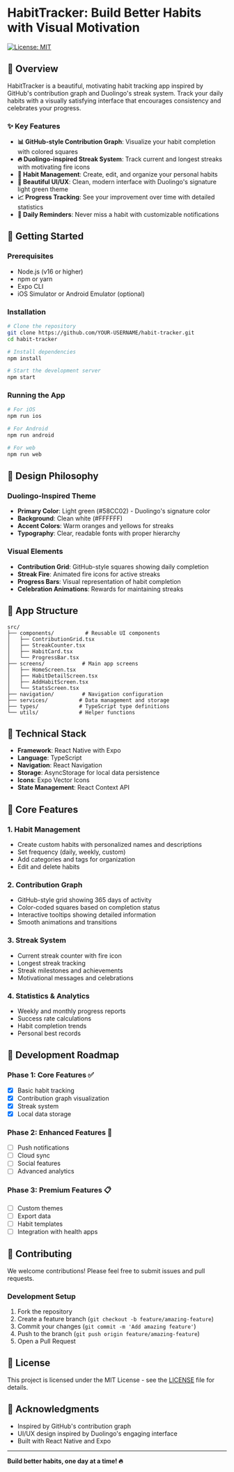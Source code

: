 # HabitTracker: Build Better Habits with Visual Motivation

[![License: MIT](https://img.shields.io/badge/License-MIT-yellow.svg)](https://opensource.org/licenses/MIT)

## 🌟 Overview

HabitTracker is a beautiful, motivating habit tracking app inspired by GitHub's contribution graph and Duolingo's streak system. Track your daily habits with a visually satisfying interface that encourages consistency and celebrates your progress.

### ✨ Key Features

- **📊 GitHub-style Contribution Graph**: Visualize your habit completion with colored squares
- **🔥 Duolingo-inspired Streak System**: Track current and longest streaks with motivating fire icons
- **🎯 Habit Management**: Create, edit, and organize your personal habits
- **📱 Beautiful UI/UX**: Clean, modern interface with Duolingo's signature light green theme
- **📈 Progress Tracking**: See your improvement over time with detailed statistics
- **🔔 Daily Reminders**: Never miss a habit with customizable notifications

## 🚀 Getting Started

### Prerequisites

- Node.js (v16 or higher)
- npm or yarn
- Expo CLI
- iOS Simulator or Android Emulator (optional)

### Installation

```bash
# Clone the repository
git clone https://github.com/YOUR-USERNAME/habit-tracker.git
cd habit-tracker

# Install dependencies
npm install

# Start the development server
npm start
```

### Running the App

```bash
# For iOS
npm run ios

# For Android
npm run android

# For web
npm run web
```

## 🎨 Design Philosophy

### Duolingo-Inspired Theme
- **Primary Color**: Light green (#58CC02) - Duolingo's signature color
- **Background**: Clean white (#FFFFFF)
- **Accent Colors**: Warm oranges and yellows for streaks
- **Typography**: Clear, readable fonts with proper hierarchy

### Visual Elements
- **Contribution Grid**: GitHub-style squares showing daily completion
- **Streak Fire**: Animated fire icons for active streaks
- **Progress Bars**: Visual representation of habit completion
- **Celebration Animations**: Rewards for maintaining streaks

## 📱 App Structure

```
src/
├── components/          # Reusable UI components
│   ├── ContributionGrid.tsx
│   ├── StreakCounter.tsx
│   ├── HabitCard.tsx
│   └── ProgressBar.tsx
├── screens/            # Main app screens
│   ├── HomeScreen.tsx
│   ├── HabitDetailScreen.tsx
│   ├── AddHabitScreen.tsx
│   └── StatsScreen.tsx
├── navigation/         # Navigation configuration
├── services/          # Data management and storage
├── types/             # TypeScript type definitions
└── utils/             # Helper functions
```

## 🔧 Technical Stack

- **Framework**: React Native with Expo
- **Language**: TypeScript
- **Navigation**: React Navigation
- **Storage**: AsyncStorage for local data persistence
- **Icons**: Expo Vector Icons
- **State Management**: React Context API

## 🎯 Core Features

### 1. Habit Management
- Create custom habits with personalized names and descriptions
- Set frequency (daily, weekly, custom)
- Add categories and tags for organization
- Edit and delete habits

### 2. Contribution Graph
- GitHub-style grid showing 365 days of activity
- Color-coded squares based on completion status
- Interactive tooltips showing detailed information
- Smooth animations and transitions

### 3. Streak System
- Current streak counter with fire icon
- Longest streak tracking
- Streak milestones and achievements
- Motivational messages and celebrations

### 4. Statistics & Analytics
- Weekly and monthly progress reports
- Success rate calculations
- Habit completion trends
- Personal best records

## 🚧 Development Roadmap

### Phase 1: Core Features ✅
- [x] Basic habit tracking
- [x] Contribution graph visualization
- [x] Streak system
- [x] Local data storage

### Phase 2: Enhanced Features 🚧
- [ ] Push notifications
- [ ] Cloud sync
- [ ] Social features
- [ ] Advanced analytics

### Phase 3: Premium Features 📋
- [ ] Custom themes
- [ ] Export data
- [ ] Habit templates
- [ ] Integration with health apps

## 🤝 Contributing

We welcome contributions! Please feel free to submit issues and pull requests.

### Development Setup

1. Fork the repository
2. Create a feature branch (`git checkout -b feature/amazing-feature`)
3. Commit your changes (`git commit -m 'Add amazing feature'`)
4. Push to the branch (`git push origin feature/amazing-feature`)
5. Open a Pull Request

## 📄 License

This project is licensed under the MIT License - see the [LICENSE](LICENSE) file for details.

## 🙏 Acknowledgments

- Inspired by GitHub's contribution graph
- UI/UX design inspired by Duolingo's engaging interface
- Built with React Native and Expo

---

**Build better habits, one day at a time! 🔥**